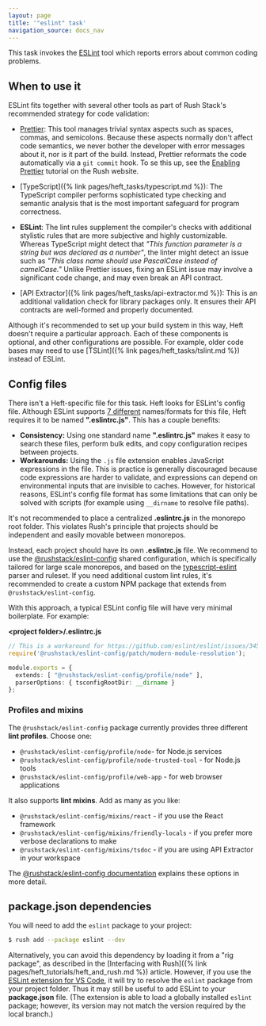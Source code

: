 ```yaml
---
layout: page
title: '"eslint" task'
navigation_source: docs_nav
---
```


This task invokes the [ESLint](https://eslint.org/) tool which reports errors about common coding problems.


## When to use it

ESLint fits together with several other tools as part of Rush Stack's recommended strategy for code validation:

- [Prettier](https://rushjs.io/pages/maintainer/enabling_prettier/): This tool manages trivial syntax aspects such as spaces, commas, and semicolons. Because these aspects normally don't affect code semantics, we never bother the developer with error messages about it, nor is it part of the build.  Instead, Prettier reformats the code automatically via a `git commit` hook.  To se this up, see the [Enabling Prettier](https://rushjs.io/pages/maintainer/enabling_prettier/) tutorial on the Rush website.

- [TypeScript]({% link pages/heft_tasks/typescript.md %}): The TypeScript compiler performs sophisticated type checking and semantic analysis that is the most important safeguard for program correctness.

- **ESLint**: The lint rules supplement the compiler's checks with additional stylistic rules that are more subjective and highly customizable.  Whereas TypeScript might detect that *"This function parameter is a string but was declared as a number"*, the linter might detect an issue such as *"This class name should use PascalCase instead of camelCase."*  Unlike Prettier issues, fixing an ESLint issue may involve a significant code change, and may even break an API contract.

- [API Extractor]({% link pages/heft_tasks/api-extractor.md %}): This is an additional validation check for library packages only.  It ensures their API contracts are well-formed and properly documented.

Although it's recommended to set up your build system in this way, Heft doesn't require a particular approach.  Each of these components is optional, and other configurations are possible.  For example, older code bases may need to use [TSLint]({% link pages/heft_tasks/tslint.md %}) instead of ESLint.


## Config files

There isn't a Heft-specific file for this task.  Heft looks for ESLint's config file.  Although ESLint supports [7 different](](https://eslint.org/docs/user-guide/configuring#configuration-file-formats)) names/formats for this file, Heft requires it to be named **".eslintrc.js"**. This has a couple benefits:

- **Consistency:** Using one standard name **".eslintrc.js"** makes it easy to search these files, perform bulk edits, and copy configuration recipes between projects.
- **Workarounds:** Using the `.js` file extension enables JavaScript expressions in the file.  This is practice is generally discouraged because code expressions are harder to validate, and expressions can depend on environmental inputs that are invisible to caches.  However, for historical reasons, ESLint's config file format has some limitations that can only be solved with scripts (for example using `__dirname` to resolve file paths).

It's not recommended to place a centralized **.eslintrc.js** in the monorepo root folder. This violates Rush's principle that projects should be independent and easily movable between monorepos.

Instead, each project should have its own **.eslintrc.js** file.  We recommend to use the [@rushstack/eslint-config](https://www.npmjs.com/package/@rushstack/eslint-config) shared configuration, which is specifically tailored for large scale monorepos, and based on the [typescript-eslint](https://github.com/typescript-eslint/typescript-eslint) parser and ruleset.  If you need additional custom lint rules, it's recommended to create a custom NPM package that extends from `@rushstack/eslint-config`.

With this approach, a typical ESLint config file will have very minimal boilerplate. For example:

**&lt;project folder&gt;/.eslintrc.js**
```ts
// This is a workaround for https://github.com/eslint/eslint/issues/3458
require('@rushstack/eslint-config/patch/modern-module-resolution');

module.exports = {
  extends: [ "@rushstack/eslint-config/profile/node" ],
  parserOptions: { tsconfigRootDir: __dirname }
};
```

### Profiles and mixins

The `@rushstack/eslint-config` package currently provides three different **lint profiles**. Choose one:

- `@rushstack/eslint-config/profile/node`- for Node.js services
- `@rushstack/eslint-config/profile/node-trusted-tool` - for Node.js tools
- `@rushstack/eslint-config/profile/web-app` - for web browser applications

It also supports **lint mixins**.  Add as many as you like:

- `@rushstack/eslint-config/mixins/react` - if you use the React framework
- `@rushstack/eslint-config/mixins/friendly-locals` - if you prefer more verbose declarations to make
- `@rushstack/eslint-config/mixins/tsdoc` - if you are using API Extractor in your workspace

The [@rushstack/eslint-config documentation](https://www.npmjs.com/package/@rushstack/eslint-config) explains these options in more detail.


## package.json dependencies

You will need to add the `eslint` package to your project:

```bash
$ rush add --package eslint --dev
```

Alternatively, you can avoid this dependency by loading it from a "rig package", as described in the [Interfacing with Rush]({% link pages/heft_tutorials/heft_and_rush.md %}) article.  However, if you use the [ESLint extension for VS Code](https://marketplace.visualstudio.com/items?itemName=dbaeumer.vscode-eslint), it will try to resolve the `eslint` package from your project folder. Thus it may still be useful to add ESLint to your **package.json** file.  (The extension is able to load a globally installed `eslint` package; however, its version may not match the version required by the local branch.)
